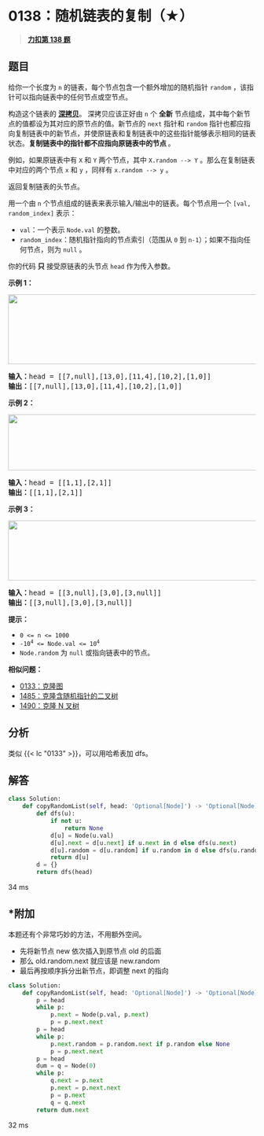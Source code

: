 # 0138：随机链表的复制（★）


> <u>**[力扣第 138 题](https://leetcode.cn/problems/copy-list-with-random-pointer/)**</u>

## 题目

<p>给你一个长度为 <code>n</code> 的链表，每个节点包含一个额外增加的随机指针 <code>random</code> ，该指针可以指向链表中的任何节点或空节点。</p>

<p>构造这个链表的 <strong><a href="https://baike.baidu.com/item/深拷贝/22785317?fr=aladdin" target="_blank">深拷贝</a></strong>。 深拷贝应该正好由 <code>n</code> 个 <strong>全新</strong> 节点组成，其中每个新节点的值都设为其对应的原节点的值。新节点的 <code>next</code> 指针和 <code>random</code> 指针也都应指向复制链表中的新节点，并使原链表和复制链表中的这些指针能够表示相同的链表状态。<strong>复制链表中的指针都不应指向原链表中的节点 </strong>。</p>

<p>例如，如果原链表中有 <code>X</code> 和 <code>Y</code> 两个节点，其中 <code>X.random --&gt; Y</code> 。那么在复制链表中对应的两个节点 <code>x</code> 和 <code>y</code> ，同样有 <code>x.random --&gt; y</code> 。</p>

<p>返回复制链表的头节点。</p>

<p>用一个由 <code>n</code> 个节点组成的链表来表示输入/输出中的链表。每个节点用一个 <code>[val, random_index]</code> 表示：</p>

<ul>
<li><code>val</code>：一个表示 <code>Node.val</code> 的整数。</li>
<li><code>random_index</code>：随机指针指向的节点索引（范围从 <code>0</code> 到 <code>n-1</code>）；如果不指向任何节点，则为  <code>null</code> 。</li>
</ul>

<p>你的代码 <strong>只</strong> 接受原链表的头节点 <code>head</code> 作为传入参数。</p>



<p><strong class="example">示例 1：</strong></p>

<p><img alt="" src="https://assets.leetcode-cn.com/aliyun-lc-upload/uploads/2020/01/09/e1.png" style="height: 142px; width: 700px;" /></p>

<pre>
<strong>输入：</strong>head = [[7,null],[13,0],[11,4],[10,2],[1,0]]
<strong>输出：</strong>[[7,null],[13,0],[11,4],[10,2],[1,0]]
</pre>

<p><strong class="example">示例 2：</strong></p>

<p><img alt="" src="https://assets.leetcode-cn.com/aliyun-lc-upload/uploads/2020/01/09/e2.png" style="height: 114px; width: 700px;" /></p>

<pre>
<strong>输入：</strong>head = [[1,1],[2,1]]
<strong>输出：</strong>[[1,1],[2,1]]
</pre>

<p><strong class="example">示例 3：</strong></p>

<p><strong><img alt="" src="https://assets.leetcode-cn.com/aliyun-lc-upload/uploads/2020/01/09/e3.png" style="height: 122px; width: 700px;" /></strong></p>

<pre>
<strong>输入：</strong>head = [[3,null],[3,0],[3,null]]
<strong>输出：</strong>[[3,null],[3,0],[3,null]]
</pre>



<p><strong>提示：</strong></p>

<ul>
<li><code>0 &lt;= n &lt;= 1000</code><meta charset="UTF-8" /></li>
<li><code>-10<sup>4</sup> &lt;= Node.val &lt;= 10<sup>4</sup></code></li>
<li><code>Node.random</code> 为 <code>null</code> 或指向链表中的节点。</li>
</ul>




**相似问题：**
- [0133：克隆图](/leetcode/0133)
- [1485：克隆含随机指针的二叉树](/leetcode/1485)
- [1490：克隆 N 叉树](/leetcode/1490)


## 分析


类似 {{< lc "0133" >}}，可以用哈希表加 dfs。

## 解答

```python
class Solution:
    def copyRandomList(self, head: 'Optional[Node]') -> 'Optional[Node]':
        def dfs(u):
            if not u:
                return None
            d[u] = Node(u.val)
            d[u].next = d[u.next] if u.next in d else dfs(u.next)
            d[u].random = d[u.random] if u.random in d else dfs(u.random)
            return d[u]
        d = {}
        return dfs(head)
```
34 ms

## *附加

本题还有个非常巧妙的方法，不用额外空间。
- 先将新节点 new 依次插入到原节点 old 的后面
- 那么 old.random.next 就应该是 new.random
- 最后再按顺序拆分出新节点，即调整 next 的指向


```python
class Solution:
    def copyRandomList(self, head: 'Optional[Node]') -> 'Optional[Node]':
        p = head
        while p:
            p.next = Node(p.val, p.next)
            p = p.next.next
        p = head
        while p:
            p.next.random = p.random.next if p.random else None
            p = p.next.next
        p = head
        dum = q = Node(0)
        while p:
            q.next = p.next
            p.next = p.next.next
            p = p.next
            q = q.next
        return dum.next
```
32 ms

